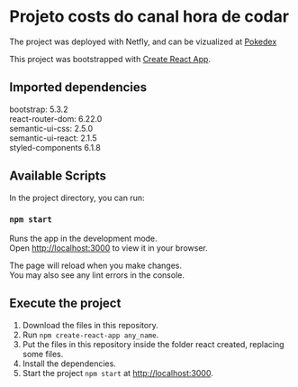 # Projeto costs do canal hora de codar
The project was deployed with Netfly, and can be vizualized at [Pokedex](https://leafy-parfait-cc1f1e.netlify.app)

This project was bootstrapped with [Create React App](https://github.com/facebook/create-react-app).

## Imported dependencies
bootstrap: 5.3.2\
react-router-dom: 6.22.0\
semantic-ui-css: 2.5.0\
semantic-ui-react: 2.1.5\
styled-components 6.1.8
    

## Available Scripts
In the project directory, you can run:

### `npm start`

Runs the app in the development mode.\
Open [http://localhost:3000](http://localhost:3000) to view it in your browser.

The page will reload when you make changes.\
You may also see any lint errors in the console.

## Execute the project

1. Download the files in this repository.
2. Run `npm create-react-app any_name`.
3. Put the files in this repository inside the folder react created, replacing some files.
4. Install the dependencies.
5. Start the project `npm start` at [http://localhost:3000](http://localhost:3000).

